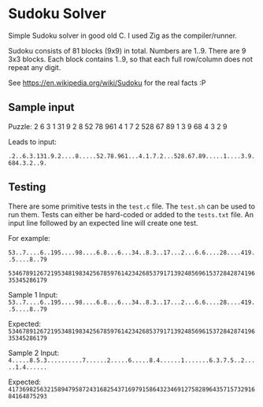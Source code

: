 # Sudoku Solver

Simple Sudoku solver in good old C.  I used Zig as the compiler/runner.

Sudoku consists of 81 blocks (9x9) in total.
Numbers are 1..9.
There are 9 3x3 blocks.
Each block contains 1..9, so that each full row/column does not repeat any digit.

See <https://en.wikipedia.org/wiki/Sudoku> for the real facts :P

## Sample input

Puzzle:
2  6 3 1
31 9 2
8     52
78 961
4 1 7 2
 528 67
89     1
  3 9 68
4 3 2  9

Leads to input:

`.2..6.3.131.9.2....8.....52.78.961...4.1.7.2...528.67.89.....1....3.9.684.3.2..9.`

## Testing

There are some primitive tests in the `test.c` file. The `test.sh` can be used to run them.
Tests can either be hard-coded or added to the `tests.txt` file. An input line followed by an expected line will create one test.

For example:

`53..7....6..195....98....6.8...6...34..8.3..17...2...6.6....28....419..5....8..79`

`534678912672195348198342567859761423426853791713924856961537284287419635345286179`

Sample 1
Input:
`53..7....6..195....98....6.8...6...34..8.3..17...2...6.6....28....419..5....8..79`

Expected:
`534678912672195348198342567859761423426853791713924856961537284287419635345286179`

Sample 2
Input:
`4.....8.5.3..........7......2.....6.....8.4......1.......6.3.7.5..2.....1.4......`

Expected:
`417369825632158947958724316825437169791586432346912758289643571573291684164875293`
